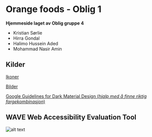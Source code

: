 # Orange foods - Oblig 1

**Hjemmeside laget av Oblig gruppe 4**

- Kristian Sørlie
- Hirra Gondal
- Halimo Hussein Aded
- Mohammad Nasir Amin


## Kilder

[Ikoner](https://icons8.com/) 

[Bilder](https://unsplash.com/)

[Google Guidelines for Dark Material Design (*hjalp med å finne riktig fargekombinasjon*)](https://material.io/design/color/dark-theme.html)


## WAVE Web Accessibility Evaluation Tool

![alt text](wave-web-accessibility.png)



